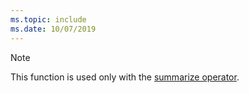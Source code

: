 ```yaml
---
ms.topic: include
ms.date: 10/07/2019
---
```


> [!NOTE]
> This function is used only with the [summarize operator](summarizeoperator.md).
